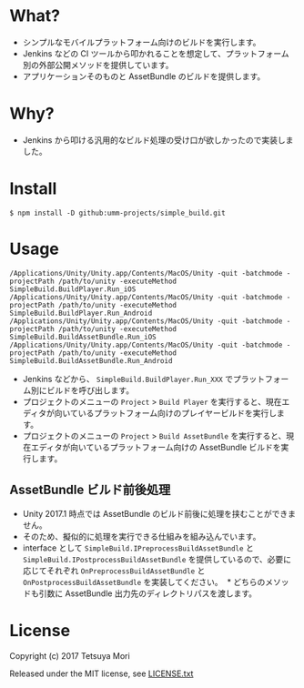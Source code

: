 # What?

* シンプルなモバイルプラットフォーム向けのビルドを実行します。
* Jenkins などの CI ツールから叩かれることを想定して、プラットフォーム別の外部公開メソッドを提供しています。
* アプリケーションそのものと AssetBundle のビルドを提供します。

# Why?

* Jenkins から叩ける汎用的なビルド処理の受け口が欲しかったので実装しました。

# Install

```shell
$ npm install -D github:umm-projects/simple_build.git
```

# Usage

```shell
/Applications/Unity/Unity.app/Contents/MacOS/Unity -quit -batchmode -projectPath /path/to/unity -executeMethod SimpleBuild.BuildPlayer.Run_iOS
/Applications/Unity/Unity.app/Contents/MacOS/Unity -quit -batchmode -projectPath /path/to/unity -executeMethod SimpleBuild.BuildPlayer.Run_Android
/Applications/Unity/Unity.app/Contents/MacOS/Unity -quit -batchmode -projectPath /path/to/unity -executeMethod SimpleBuild.BuildAssetBundle.Run_iOS
/Applications/Unity/Unity.app/Contents/MacOS/Unity -quit -batchmode -projectPath /path/to/unity -executeMethod SimpleBuild.BuildAssetBundle.Run_Android
```

* Jenkins などから、 `SimpleBuild.BuildPlayer.Run_XXX` でプラットフォーム別にビルドを呼び出します。
* プロジェクトのメニューの `Project` &gt; `Build Player` を実行すると、現在エディタが向いているプラットフォーム向けのプレイヤービルドを実行します。
* プロジェクトのメニューの `Project` &gt; `Build AssetBundle` を実行すると、現在エディタが向いているプラットフォーム向けの AssetBundle ビルドを実行します。

## AssetBundle ビルド前後処理

* Unity 2017.1 時点では AssetBundle のビルド前後に処理を挟むことができません。
* そのため、擬似的に処理を実行できる仕組みを組み込んでいます。
* interface として `SimpleBuild.IPreprocessBuildAssetBundle` と `SimpleBuild.IPostprocessBuildAssetBundle` を提供しているので、必要に応じてそれぞれ `OnPreprocessBuildAssetBundle` と `OnPostprocessBuildAssetBundle` を実装してください。
  * どちらのメソッドも引数に AssetBundle 出力先のディレクトリパスを渡します。


# License

Copyright (c) 2017 Tetsuya Mori

Released under the MIT license, see [LICENSE.txt](LICENSE.txt)

